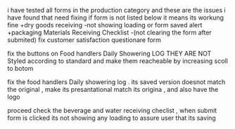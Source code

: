 
i have tested all forms in the production category and these are the issues i have found that need fixing
if form is not listed below it means its workung fine
+dry goods receiving -not showing loading or form saved alert
+packaging Materials  Receiving Checklist -(not clearing the form after submited)
fix customer satisfaction questionare form 

fix the buttons on Food handlers Daily Showering LOG THEY ARE NOT Styled according to standard and make them reacheable by increasing scoll to botom

fix the food handlers Daily showering log . its saved version doesnot match the original , make its presantational match its origina , and also have the logo 

proceed check the beverage and water receiving checlist , when submit form is clicked its not showing any loading to assure user that its saving 